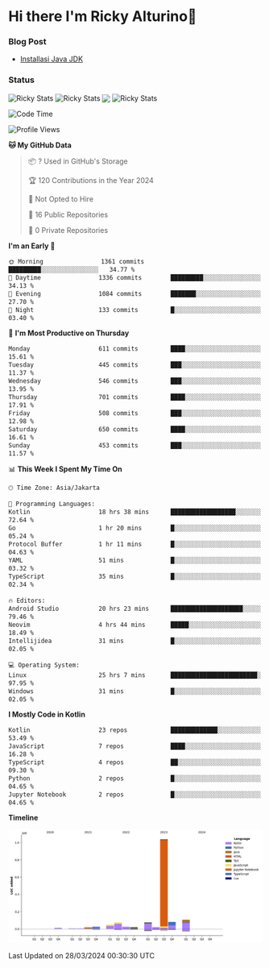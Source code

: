 # Hi there I'm Ricky Alturino👋

### Blog Post

<!-- BLOG-POST-LIST:START -->

- [Installasi Java JDK](https://onirutla.medium.com/installasi-java-jdk-ec701beeb5cb?source=rss-d9d81c918cc9------2)
<!-- BLOG-POST-LIST:END -->

### Status

<img align="center" alt="Ricky Stats" src="https://github-readme-stats.vercel.app/api?username=Alturino&theme=dark&show_icons=true&hide_border=false" />
<img align="center" alt="Ricky Stats" src="https://github-readme-stats.vercel.app/api/top-langs/?username=Alturino&theme=dark&show_icons=true&layout=compact"/>
<img align="center" width="640px" src="https://github-readme-stats.vercel.app/api/wakatime?username=Alturino&layout=compact&hide_border=true&theme=dark">
<img align="center" alt="Ricky Stats" src="https://leetcard.jacoblin.cool/onirutla?border=0&radius=20&ext=activity"/>

<!--START_SECTION:waka-->
![Code Time](http://img.shields.io/badge/Code%20Time-149%20hrs%2029%20mins-blue)

![Profile Views](http://img.shields.io/badge/Profile%20Views-0-blue)

**🐱 My GitHub Data** 

> 📦 ? Used in GitHub's Storage 
 > 
> 🏆 120 Contributions in the Year 2024
 > 
> 🚫 Not Opted to Hire
 > 
> 📜 16 Public Repositories 
 > 
> 🔑 0 Private Repositories 
 > 
**I'm an Early 🐤** 

```text
🌞 Morning                1361 commits        █████████░░░░░░░░░░░░░░░░   34.77 % 
🌆 Daytime                1336 commits        █████████░░░░░░░░░░░░░░░░   34.13 % 
🌃 Evening                1084 commits        ███████░░░░░░░░░░░░░░░░░░   27.70 % 
🌙 Night                  133 commits         █░░░░░░░░░░░░░░░░░░░░░░░░   03.40 % 
```
📅 **I'm Most Productive on Thursday** 

```text
Monday                   611 commits         ████░░░░░░░░░░░░░░░░░░░░░   15.61 % 
Tuesday                  445 commits         ███░░░░░░░░░░░░░░░░░░░░░░   11.37 % 
Wednesday                546 commits         ███░░░░░░░░░░░░░░░░░░░░░░   13.95 % 
Thursday                 701 commits         ████░░░░░░░░░░░░░░░░░░░░░   17.91 % 
Friday                   508 commits         ███░░░░░░░░░░░░░░░░░░░░░░   12.98 % 
Saturday                 650 commits         ████░░░░░░░░░░░░░░░░░░░░░   16.61 % 
Sunday                   453 commits         ███░░░░░░░░░░░░░░░░░░░░░░   11.57 % 
```


📊 **This Week I Spent My Time On** 

```text
🕑︎ Time Zone: Asia/Jakarta

💬 Programming Languages: 
Kotlin                   18 hrs 38 mins      ██████████████████░░░░░░░   72.64 % 
Go                       1 hr 20 mins        █░░░░░░░░░░░░░░░░░░░░░░░░   05.24 % 
Protocol Buffer          1 hr 11 mins        █░░░░░░░░░░░░░░░░░░░░░░░░   04.63 % 
YAML                     51 mins             █░░░░░░░░░░░░░░░░░░░░░░░░   03.32 % 
TypeScript               35 mins             █░░░░░░░░░░░░░░░░░░░░░░░░   02.34 % 

🔥 Editors: 
Android Studio           20 hrs 23 mins      ████████████████████░░░░░   79.46 % 
Neovim                   4 hrs 44 mins       █████░░░░░░░░░░░░░░░░░░░░   18.49 % 
Intellijidea             31 mins             █░░░░░░░░░░░░░░░░░░░░░░░░   02.05 % 

💻 Operating System: 
Linux                    25 hrs 7 mins       ████████████████████████░   97.95 % 
Windows                  31 mins             █░░░░░░░░░░░░░░░░░░░░░░░░   02.05 % 
```

**I Mostly Code in Kotlin** 

```text
Kotlin                   23 repos            █████████████░░░░░░░░░░░░   53.49 % 
JavaScript               7 repos             ████░░░░░░░░░░░░░░░░░░░░░   16.28 % 
TypeScript               4 repos             ██░░░░░░░░░░░░░░░░░░░░░░░   09.30 % 
Python                   2 repos             █░░░░░░░░░░░░░░░░░░░░░░░░   04.65 % 
Jupyter Notebook         2 repos             █░░░░░░░░░░░░░░░░░░░░░░░░   04.65 % 
```



**Timeline**

![Lines of Code chart](https://raw.githubusercontent.com/Alturino/Alturino/main/assets/bar_graph.png)


 Last Updated on 28/03/2024 00:30:30 UTC
<!--END_SECTION:waka-->
